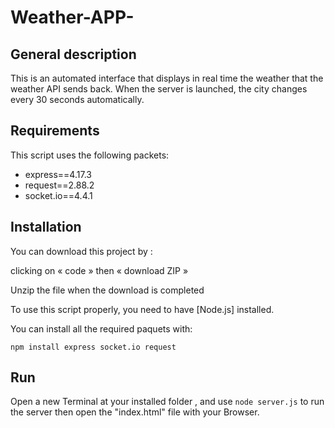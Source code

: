 # Weather-APP-

General description
-------------

This is an automated interface that displays in real time the weather that the weather
API sends back.
When the server is launched, the city changes every 30 seconds automatically.

Requirements
---------

This script uses the following packets:
* express==4.17.3
* request==2.88.2
* socket.io==4.4.1


Installation
------------

You can download this project by :

clicking on « code » then « download ZIP »

Unzip the file when the download is completed



To use this script properly, you need to have [Node.js] installed.


You can install all the required paquets with:

    npm install express socket.io request

Run
---

Open a new Terminal at your installed folder , and use `node server.js` to run the server then  open the "index.html" file with your Browser.
